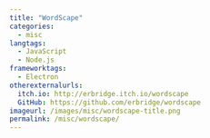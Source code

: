 ```yaml
---
title: "WordScape"
categories:
  - misc
langtags:
  - JavaScript
  - Node.js
frameworktags:
  - Electron
otherexternalurls:
  itch.io: http://erbridge.itch.io/wordscape
  GitHub: https://github.com/erbridge/wordscape
imageurl: /images/misc/wordscape-title.png
permalink: /misc/wordscape/
---
```

